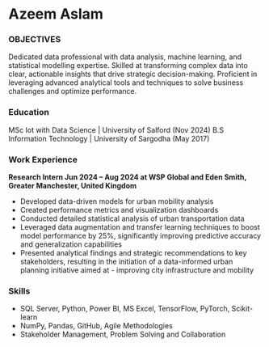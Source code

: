 # Azeem Aslam

### OBJECTIVES
Dedicated data professional with data analysis, machine learning, and statistical modelling expertise. Skilled at transforming complex data into clear, actionable insights that drive strategic decision-making. Proficient in leveraging advanced analytical tools and techniques to solve business challenges and optimize performance.

### Education 
 MSc Iot with Data Science | University of Salford (Nov 2024)
 B.S Information Technology | University of Sargodha (May 2017)

### Work Experience 
**Research Intern Jun 2024 – Aug 2024 at WSP Global and Eden Smith, Greater Manchester, United Kingdom**
- Developed data-driven models for urban mobility analysis
- Created performance metrics and visualization dashboards
- Conducted detailed statistical analysis of urban transportation data
- Leveraged data augmentation and transfer learning techniques to boost model performance by 25%, significantly improving predictive accuracy and generalization 
  capabilities
- Presented analytical findings and strategic recommendations to key stakeholders, resulting in the initiation of a data-informed urban planning initiative aimed at - improving city infrastructure and mobility

### Skills 
- SQL Server, Python, Power BI, MS Excel, TensorFlow, PyTorch, Scikit-learn
- NumPy, Pandas, GitHub, Agile Methodologies
- Stakeholder Management, Problem Solving and Collaboration

